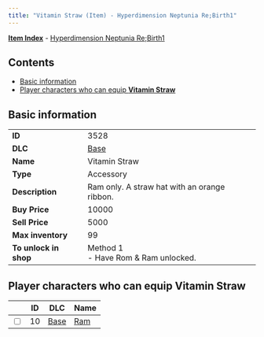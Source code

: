 ```yaml
---
title: "Vitamin Straw (Item) - Hyperdimension Neptunia Re;Birth1"
---
```


[**Item Index**](/neptunia/rb1/item/index.html) - [Hyperdimension Neptunia Re;Birth1](/neptunia/rb1)

## Contents

- [Basic information](#basic-information)
- [Player characters who can equip **Vitamin Straw**](#player-characters-who-can-equip-vitamin-straw)

## Basic information

|   |   |
| -- | -- |
| **ID** | 3528 |
| **DLC** | [Base](/neptunia/rb1/dlc/1-base.html) |
| **Name** | Vitamin Straw |
| **Type** | Accessory |
| **Description** | Ram only. A straw hat with an orange ribbon. |
| **Buy Price** | 10000 |
| **Sell Price** | 5000 |
| **Max inventory** | 99 |
| **To unlock in shop** | Method 1<br />- Have Rom & Ram unlocked. |


## Player characters who can equip **Vitamin Straw**

|    | ID | DLC | Name |
| -- | -- | --- | ---- |
| <input type="checkbox" id="rb1-player-1-10" class="trackbox" /> | 10 | [Base](/neptunia/rb1/dlc/1-base.html) | [Ram](/neptunia/rb1/player/1-10-ram.html) |

